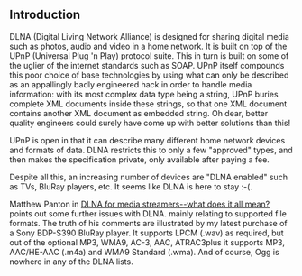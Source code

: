 
##  Introduction 


DLNA (Digital Living Network Alliance) is designed for sharing
digital media such as photos, audio and video in a home network.
It is built on top of the UPnP (Universal Plug 'n Play) protocol
suite. This in turn is built on some of the uglier of the internet
standards such as SOAP. UPnP itself compounds this poor choice of
base technologies by using what can only be described as an
appallingly badly engineered hack in order to handle media information:
with its most complex data type being a string, UPnP buries complete
XML documents inside these strings, so that one XML document contains
another XML document as embedded string.
Oh dear, better quality engineers could surely
have come up with better solutions than this!


UPnP is open in that it can describe many different home network devices
and formats of data. DLNA restricts this to only a few "approved"
types, and then makes the specification private, only available after
paying a fee.


Despite all this, an increasing number of devices are "DLNA enabled" such
as TVs, BluRay players, etc. It seems like DLNA is here to stay :-(.


Matthew Panton in [DLNA for media streamers--what does it all mean?](http://news.cnet.com/8301-17938_105-10007069-1.html) points out some further issues with DLNA.
mainly relating to supported file formats.
The truth of his comments are illustrated by my latest purchase of
a Sony BDP-S390 BluRay player. It supports LPCM (.wav) as required,
but out of the optional  	MP3, WMA9, AC-3, AAC, ATRAC3plus
it supports MP3, AAC/HE-AAC (.m4a) and WMA9 Standard (.wma).
And of course, Ogg is nowhere in any of the DLNA lists.
